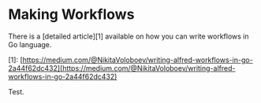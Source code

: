 # Making Workflows

There is a \[detailed article\]\[1\] available on how you can write workflows in Go language.

\[1\]:    [https://medium.com/@NikitaVoloboev/writing-alfred-workflows-in-go-2a44f62dc432](https://medium.com/@NikitaVoloboev/writing-alfred-workflows-in-go-2a44f62dc432)



Test.

